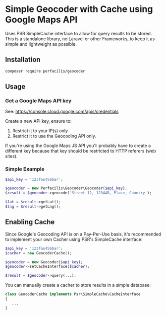 # Simple Geocoder with Cache using Google Maps API

Uses PSR SimpleCache interface to allow for query results to be stored.
This is a standalone library, no Laravel or other Frameworks, to keep it as simple and lightweight as possible. 

## Installation

```bash
composer require perfacilis/geocoder
```

## Usage

### Get a Google Maps API key

See: https://console.cloud.google.com/apis/credentials

Create a new API key, ensure to:
1. Restrict it to your IP(s) only
2. Restrict it to use the Geocoding API only.

If you're using the Google Maps JS API you'll probably have to create a different key because that key should be restricted to HTTP referers (web sites).

### Simple Example

```php
$api_key = '123foo456bar';

$geocoder = new Perfacilis\Geocoder\Geocoder($api_key);
$result = $geocoder->geocode('Street 12, 1234AB, Place, Country');

$lat = $result->getLat();
$lng = $result->getLng();
```

## Enabling Cache

Since Google's Geocoding API is on a Pay-Per-Use basis, it's recommended to implement your own Cacher using PSR's SimpleCache interface:

```php
$api_key = '123foo456bar';
$cacher = new GeocoderCache();

$geocoder = new Geocoder($api_key);
$geocoder->setCacheInterface($cacher);

$result = $geocoder->query(...);

```

You can manually create a cacher to store results in a simple database:
```php
class GeocoderCache implements Psr\SimpleCache\CacheInterface
{
   ...
}
```
